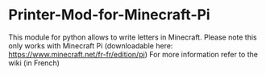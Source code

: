 # Printer-Mod-for-Minecraft-Pi
This module for python allows to write letters in Minecraft. Please note this only works with Minecraft Pi (downloadable here: https://www.minecraft.net/fr-fr/edition/pi)
For more information refer to the wiki (in French)
